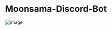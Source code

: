# Moonsama-Discord-Bot

![image](https://user-images.githubusercontent.com/23295859/204121732-12f1b16d-ab4b-41b6-9e66-c971744cb851.png)
